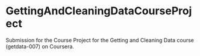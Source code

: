 GettingAndCleaningDataCourseProject
===================================

Submission for the Course Project for the Getting and Cleaning Data course (getdata-007) on Coursera.
